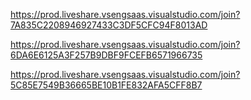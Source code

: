 https://prod.liveshare.vsengsaas.visualstudio.com/join?7A835C2208946927433C3DF5CFC94F8013AD

https://prod.liveshare.vsengsaas.visualstudio.com/join?6DA6E6125A3F257B9DBF9FCEFB6571966735

https://prod.liveshare.vsengsaas.visualstudio.com/join?5C85E7549B36665BE10B1FE832AFA5CFF8B7
